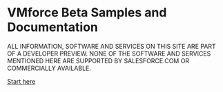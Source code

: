 # VMforce Beta Samples and Documentation

ALL INFORMATION, SOFTWARE AND SERVICES ON THIS SITE ARE PART OF A DEVELOPER PREVIEW. NONE OF THE SOFTWARE AND SERVICES MENTIONED HERE ARE SUPPORTED BY SALESFORCE.COM OR COMMERCIALLY AVAILABLE.

[Start here](https://github.com/forcedotcom/vmforce/wiki/Welcome)
